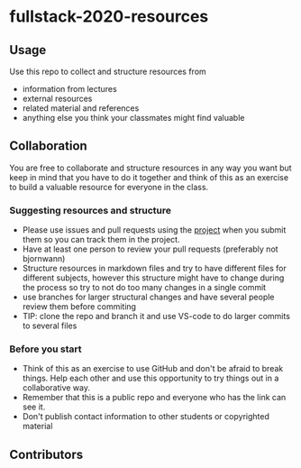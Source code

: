 # fullstack-2020-resources

## Usage
Use this repo to collect and structure resources from
- information from lectures
- external resources
- related material and references
- anything else you think your classmates might find valuable

## Collaboration
You are free to collaborate and structure resources in any way you want but keep in mind that you have to do it together and think of this as an exercise to build a valuable resource for everyone in the class. 

### Suggesting resources and structure
- Please use issues and pull requests using the [project](https://github.com/bjornwann/fullstack-2020-resources/projects/1) when you submit them so you can track them in the project. 
- Have at least one person to review your pull requests (preferably not bjornwann)
- Structure resources in markdown files and try to have different files for different subjects, however this structure might have to change during the process so try to not do too many changes in a single commit
- use branches for larger structural changes and have several people review them before commiting
- TIP: clone the repo and branch it and use VS-code to do larger commits to several files

### Before you start
- Think of this as an exercise to use GitHub and don't be afraid to break things. Help each other and use this opportunity to try things out in a collaborative way. 
- Remember that this is a public repo and everyone who has the link can see it. 
- Don't publish contact information to other students or copyrighted material

## Contributors
<!-- readme: contributors -start -->
<!-- readme: contributors -end -->